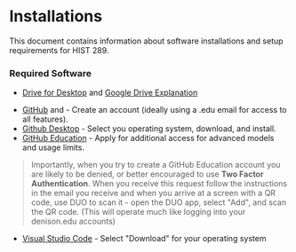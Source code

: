 # Installations

This document contains information about software installations and setup requirements for HIST 289.

### Required Software


- [Drive for Desktop](https://support.google.com/a/users/answer/13022292?hl=en) and  [Google Drive Explanation](https://docs.google.com/document/d/1cQHefWqXcXQq9bbJGlev4kIz2uE7f6xvC0s79sdC3sI/edit?usp=sharing)
* [GitHub](https://github.com/) and  - Create an account (ideally using a .edu email for access to all features).
* [Github Desktop](https://docs.github.com/en/desktop/installing-and-authenticating-to-github-desktop/installing-github-desktop) - Select you operating system, download, and install.
* [GitHub Education](https://education.github.com/discount_requests/application) - Apply for additional access for advanced models and usage limits. 
>Importantly, when you try to create a GitHub Education account you are likely to be denied, or better encouraged to use **Two Factor Authentication**. When you receive this request follow the instructions in the email you receive and when you arrive at a screen with a QR code, use DUO to scan it - open the DUO app, select "Add", and scan the QR code. (This will operate much like logging into your denison.edu accounts)


* [Visual Studio Code](https://code.visualstudio.com/) - Select "Download" for your operating system


